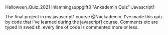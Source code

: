 Halloween_Quiz_2021
Inlämningsuppgift3 "Ankademin Quiz" Javascript1

The final project in my javascript1 course @Nackademin.
I've made this quiz by code that i've learned during the javascript1 course.
Comments etc are typed in swedish. every line of code is commented more or less.
